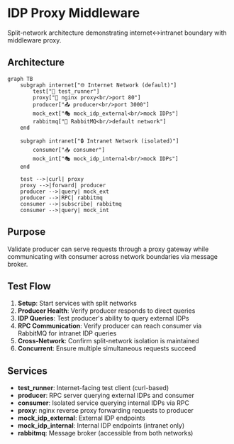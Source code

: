 # IDP Proxy Middleware

Split-network architecture demonstrating internet↔intranet boundary with middleware proxy.

## Architecture

```mermaid
graph TB
    subgraph internet["🌐 Internet Network (default)"]
        test["🧪 test_runner"]
        proxy["🔀 nginx proxy<br/>port 80"]
        producer["📤 producer<br/>port 3000"]
        mock_ext["🎭 mock_idp_external<br/>mock IDPs"]
        rabbitmq["🐰 RabbitMQ<br/>default network"]
    end

    subgraph intranet["🔒 Intranet Network (isolated)"]
        consumer["📥 consumer"]
        mock_int["🎭 mock_idp_internal<br/>mock IDPs"]
    end

    test -->|curl| proxy
    proxy -->|forward| producer
    producer -->|query| mock_ext
    producer -->|RPC| rabbitmq
    consumer -->|subscribe| rabbitmq
    consumer -->|query| mock_int
```

## Purpose

Validate producer can serve requests through a proxy gateway while communicating with consumer across network boundaries via message broker.

## Test Flow

1. **Setup**: Start services with split networks
2. **Producer Health**: Verify producer responds to direct queries
3. **IDP Queries**: Test producer's ability to query external IDPs
4. **RPC Communication**: Verify producer can reach consumer via RabbitMQ for intranet IDP queries
5. **Cross-Network**: Confirm split-network isolation is maintained
6. **Concurrent**: Ensure multiple simultaneous requests succeed

## Services

- **test_runner**: Internet-facing test client (curl-based)
- **producer**: RPC server querying external IDPs and consumer
- **consumer**: Isolated service querying internal IDPs via RPC
- **proxy**: nginx reverse proxy forwarding requests to producer
- **mock_idp_external**: External IDP endpoints
- **mock_idp_internal**: Internal IDP endpoints (intranet only)
- **rabbitmq**: Message broker (accessible from both networks)
